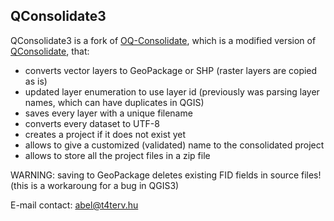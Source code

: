 ## QConsolidate3

QConsolidate3 is a fork of [OQ-Consolidate](https://github.com/gem/oq-consolidate), which is a modified version of [QConsolidate](https://github.com/alexbruy/qconsolidate), that:

- converts vector layers to GeoPackage or SHP (raster layers are copied as is)
- updated layer enumeration to use layer id (previously was parsing layer names, which can have duplicates in QGIS)
- saves every layer with a unique filename
- converts every dataset to UTF-8
- creates a project if it does not exist yet
- allows to give a customized (validated) name to the consolidated project
- allows to store all the project files in a zip file

WARNING: saving to GeoPackage deletes existing FID fields in source files! (this is a workaroung for a bug in QGIS3)

E-mail contact: abel@t4terv.hu
